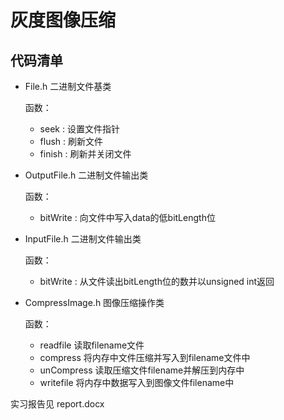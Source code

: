 
# 灰度图像压缩

## 代码清单

 - File.h
    二进制文件基类
    
    函数：
     - seek : 设置文件指针
     - flush : 刷新文件
     - finish : 刷新并关闭文件
 - OutputFile.h
    二进制文件输出类
    
    函数：
     - bitWrite : 向文件中写入data的低bitLength位
 - InputFile.h
    二进制文件输出类
    
    函数：
     - bitWrite : 从文件读出bitLength位的数并以unsigned int返回
 - CompressImage.h
    图像压缩操作类
    
    函数：
     - readfile 读取filename文件
     - compress 将内存中文件压缩并写入到filename文件中
     - unCompress 读取压缩文件filename并解压到内存中
     - writefile 将内存中数据写入到图像文件filename中
     
     
实习报告见 report.docx
